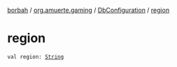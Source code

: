[borbah](../../index.md) / [org.amuerte.gaming](../index.md) / [DbConfiguration](index.md) / [region](./region.md)

# region

`val region: `[`String`](https://kotlinlang.org/api/latest/jvm/stdlib/kotlin/-string/index.html)